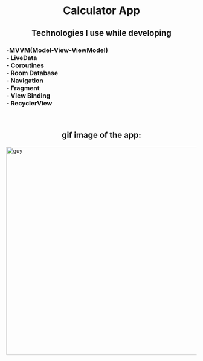 <h1 align="center">
Calculator App
</h1>

<h2 align="center">
Technologies I use while developing
</h2>

<h3 align="left">
 -MVVM(Model-View-ViewModel) <br>
 - LiveData <br>
 - Coroutines <br>
 - Room Database <br>
 - Navigation <br>
 - Fragment <br>
 - View Binding <br>
 - RecyclerView <br>
 </h3><br>
 
 <h2 align="center">
gif image of the app:
</h2>

 <img align="center"  height="550" alt="guy" src="https://user-images.githubusercontent.com/100168989/218510459-11a8a836-1f4b-4186-b9cd-a7172cd781f4.gif" /> </a>
